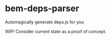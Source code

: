 # bem-deps-parser

Automagically generate deps.js for you

WIP! Consider current state as a proof of concept.
